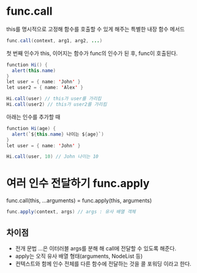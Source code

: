 # func.call
this를 명시적으로 고정해 함수를 호출할 수 있게 해주는 특별한 내장 함수 메서드
```java
func.call(context, arg1, arg2, ...)
```
첫 번째 인수가 this, 이어지는 함수가 func의 인수가 된 후, func이 호출된다.

```java
function Hi() {
  alert(this.name)
}
let user = { name: 'John' }
let user2 = { name: 'Alex' }

Hi.call(user) // this가 user를 가리킴
Hi.call(user2) // this가 user2를 가리킴
```
아래는 인수를 추가할 때
```java
function Hi(age) {
  alert(`${this.name} 나이는 ${age}`)
}
let user = { name: 'John' }

Hi.call(user, 10) // John 나이는 10
```

# 여러 인수 전달하기 func.apply
func.call(this, ...arguments) = func.apply(this, arguments)
```java
func.apply(context, args) // args : 유사 배열 객체
```

## 차이점
* 전개 문법 ...은 이터러블 args를 분해 해 call에 전달할 수 있도록 해준다.
* apply는 오직 유사 배열 형태(arguments, NodeList 등)
* 컨텍스트와 함께 인수 전체를 다른 함수에 전달하는 것을 콜 포워딩 이라고 한다.
